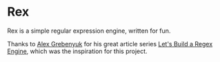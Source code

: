 # Rex

Rex is a simple regular expression engine, written for fun.

Thanks to [Alex Grebenyuk](https://kean.blog/about/) for his great article series [Let's Build a Regex Engine](https://kean.blog/post/lets-build-regex), which was the inspiration for this project.